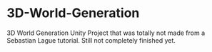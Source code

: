# 3D-World-Generation
 
3D World Generation Unity Project that was totally not made from a Sebastian Lague tutorial.
Still not completely finished yet.
